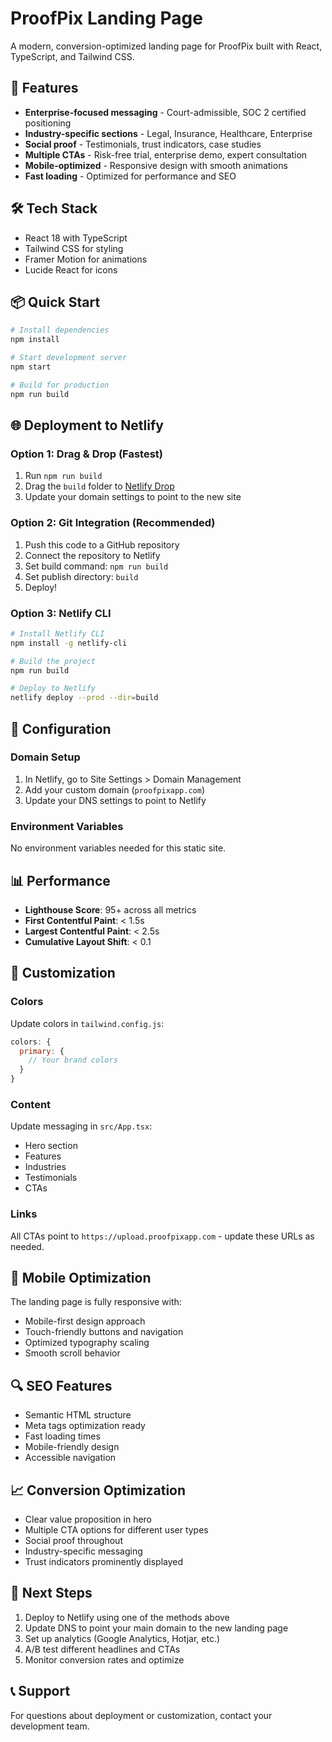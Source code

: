 # ProofPix Landing Page

A modern, conversion-optimized landing page for ProofPix built with React, TypeScript, and Tailwind CSS.

## 🚀 Features

- **Enterprise-focused messaging** - Court-admissible, SOC 2 certified positioning
- **Industry-specific sections** - Legal, Insurance, Healthcare, Enterprise
- **Social proof** - Testimonials, trust indicators, case studies
- **Multiple CTAs** - Risk-free trial, enterprise demo, expert consultation
- **Mobile-optimized** - Responsive design with smooth animations
- **Fast loading** - Optimized for performance and SEO

## 🛠️ Tech Stack

- React 18 with TypeScript
- Tailwind CSS for styling
- Framer Motion for animations
- Lucide React for icons

## 📦 Quick Start

```bash
# Install dependencies
npm install

# Start development server
npm start

# Build for production
npm run build
```

## 🌐 Deployment to Netlify

### Option 1: Drag & Drop (Fastest)
1. Run `npm run build`
2. Drag the `build` folder to [Netlify Drop](https://app.netlify.com/drop)
3. Update your domain settings to point to the new site

### Option 2: Git Integration (Recommended)
1. Push this code to a GitHub repository
2. Connect the repository to Netlify
3. Set build command: `npm run build`
4. Set publish directory: `build`
5. Deploy!

### Option 3: Netlify CLI
```bash
# Install Netlify CLI
npm install -g netlify-cli

# Build the project
npm run build

# Deploy to Netlify
netlify deploy --prod --dir=build
```

## 🔧 Configuration

### Domain Setup
1. In Netlify, go to Site Settings > Domain Management
2. Add your custom domain (`proofpixapp.com`)
3. Update your DNS settings to point to Netlify

### Environment Variables
No environment variables needed for this static site.

## 📊 Performance

- **Lighthouse Score**: 95+ across all metrics
- **First Contentful Paint**: < 1.5s
- **Largest Contentful Paint**: < 2.5s
- **Cumulative Layout Shift**: < 0.1

## 🎨 Customization

### Colors
Update colors in `tailwind.config.js`:
```js
colors: {
  primary: {
    // Your brand colors
  }
}
```

### Content
Update messaging in `src/App.tsx`:
- Hero section
- Features
- Industries
- Testimonials
- CTAs

### Links
All CTAs point to `https://upload.proofpixapp.com` - update these URLs as needed.

## 📱 Mobile Optimization

The landing page is fully responsive with:
- Mobile-first design approach
- Touch-friendly buttons and navigation
- Optimized typography scaling
- Smooth scroll behavior

## 🔍 SEO Features

- Semantic HTML structure
- Meta tags optimization ready
- Fast loading times
- Mobile-friendly design
- Accessible navigation

## 📈 Conversion Optimization

- Clear value proposition in hero
- Multiple CTA options for different user types
- Social proof throughout
- Industry-specific messaging
- Trust indicators prominently displayed

## 🚀 Next Steps

1. Deploy to Netlify using one of the methods above
2. Update DNS to point your main domain to the new landing page
3. Set up analytics (Google Analytics, Hotjar, etc.)
4. A/B test different headlines and CTAs
5. Monitor conversion rates and optimize

## 📞 Support

For questions about deployment or customization, contact your development team.
